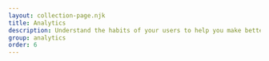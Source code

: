 ```yaml
---
layout: collection-page.njk
title: Analytics
description: Understand the habits of your users to help you make better decisions about how to run your service.
group: analytics
order: 6
---
```


